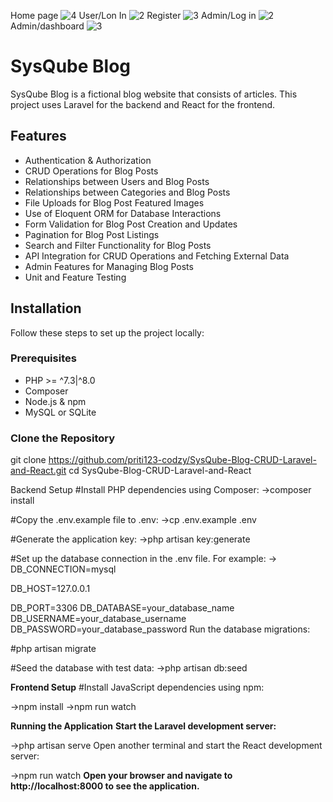 Home page 
![4](https://github.com/user-attachments/assets/35357f4e-7f02-4652-964b-d0da856a1a1f)
User/Lon In
![2](https://github.com/user-attachments/assets/fd391d49-3206-4222-a33d-45e4dd75fd9e)
Register 
![3](https://github.com/user-attachments/assets/1d414971-106a-4d86-9e78-14a9123be799)
Admin/Log in
![2](https://github.com/user-attachments/assets/6668d3f2-e3cf-48ca-91fb-cbdfa589dc51)
Admin/dashboard
![3](https://github.com/user-attachments/assets/7b728428-8b97-4df8-80ca-8905d0e1e696)

# SysQube Blog

SysQube Blog is a fictional blog website that consists of articles. This project uses Laravel for the backend and React for the frontend.

## Features

- Authentication & Authorization
- CRUD Operations for Blog Posts
- Relationships between Users and Blog Posts
- Relationships between Categories and Blog Posts
- File Uploads for Blog Post Featured Images
- Use of Eloquent ORM for Database Interactions
- Form Validation for Blog Post Creation and Updates
- Pagination for Blog Post Listings
- Search and Filter Functionality for Blog Posts
- API Integration for CRUD Operations and Fetching External Data
- Admin Features for Managing Blog Posts
- Unit and Feature Testing

## Installation

Follow these steps to set up the project locally:

### Prerequisites

- PHP >= ^7.3|^8.0
- Composer
- Node.js & npm
- MySQL or SQLite

### Clone the Repository

git clone https://github.com/priti123-codzy/SysQube-Blog-CRUD-Laravel-and-React.git
cd SysQube-Blog-CRUD-Laravel-and-React


Backend Setup
#Install PHP dependencies using Composer:
->composer install

#Copy the .env.example file to .env:
->cp .env.example .env

#Generate the application key:
->php artisan key:generate

#Set up the database connection in the .env file. For example:
->
DB_CONNECTION=mysql

DB_HOST=127.0.0.1

DB_PORT=3306
DB_DATABASE=your_database_name
DB_USERNAME=your_database_username
DB_PASSWORD=your_database_password
Run the database migrations:

#php artisan migrate

#Seed the database with test data:
->php artisan db:seed

**Frontend Setup**
#Install JavaScript dependencies using npm:

->npm install
->npm run watch

**Running the Application**
**Start the Laravel development server:**


->php artisan serve
Open another terminal and start the React development server:

->npm run watch
**Open your browser and navigate to http://localhost:8000 to see the application.**
